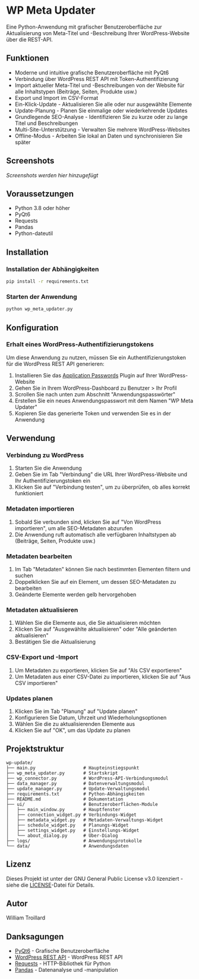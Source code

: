 # WP Meta Updater

Eine Python-Anwendung mit grafischer Benutzeroberfläche zur Aktualisierung von Meta-Titel und -Beschreibung Ihrer WordPress-Website über die REST-API.

## Funktionen

- Moderne und intuitive grafische Benutzeroberfläche mit PyQt6
- Verbindung über WordPress REST API mit Token-Authentifizierung
- Import aktueller Meta-Titel und -Beschreibungen von der Website für alle Inhaltstypen (Beiträge, Seiten, Produkte usw.)
- Export und Import im CSV-Format
- Ein-Klick-Update - Aktualisieren Sie alle oder nur ausgewählte Elemente
- Update-Planung - Planen Sie einmalige oder wiederkehrende Updates
- Grundlegende SEO-Analyse - Identifizieren Sie zu kurze oder zu lange Titel und Beschreibungen
- Multi-Site-Unterstützung - Verwalten Sie mehrere WordPress-Websites
- Offline-Modus - Arbeiten Sie lokal an Daten und synchronisieren Sie später

## Screenshots

*Screenshots werden hier hinzugefügt*

## Voraussetzungen

- Python 3.8 oder höher
- PyQt6
- Requests
- Pandas
- Python-dateutil

## Installation

### Installation der Abhängigkeiten

```bash
pip install -r requirements.txt
```

### Starten der Anwendung

```bash
python wp_meta_updater.py
```

## Konfiguration

### Erhalt eines WordPress-Authentifizierungstokens

Um diese Anwendung zu nutzen, müssen Sie ein Authentifizierungstoken für die WordPress REST API generieren:

1. Installieren Sie das [Application Passwords](https://wordpress.org/plugins/application-passwords/) Plugin auf Ihrer WordPress-Website
2. Gehen Sie in Ihrem WordPress-Dashboard zu Benutzer > Ihr Profil
3. Scrollen Sie nach unten zum Abschnitt "Anwendungspasswörter"
4. Erstellen Sie ein neues Anwendungspasswort mit dem Namen "WP Meta Updater"
5. Kopieren Sie das generierte Token und verwenden Sie es in der Anwendung

## Verwendung

### Verbindung zu WordPress

1. Starten Sie die Anwendung
2. Geben Sie im Tab "Verbindung" die URL Ihrer WordPress-Website und Ihr Authentifizierungstoken ein
3. Klicken Sie auf "Verbindung testen", um zu überprüfen, ob alles korrekt funktioniert

### Metadaten importieren

1. Sobald Sie verbunden sind, klicken Sie auf "Von WordPress importieren", um alle SEO-Metadaten abzurufen
2. Die Anwendung ruft automatisch alle verfügbaren Inhaltstypen ab (Beiträge, Seiten, Produkte usw.)

### Metadaten bearbeiten

1. Im Tab "Metadaten" können Sie nach bestimmten Elementen filtern und suchen
2. Doppelklicken Sie auf ein Element, um dessen SEO-Metadaten zu bearbeiten
3. Geänderte Elemente werden gelb hervorgehoben

### Metadaten aktualisieren

1. Wählen Sie die Elemente aus, die Sie aktualisieren möchten
2. Klicken Sie auf "Ausgewählte aktualisieren" oder "Alle geänderten aktualisieren"
3. Bestätigen Sie die Aktualisierung

### CSV-Export und -Import

1. Um Metadaten zu exportieren, klicken Sie auf "Als CSV exportieren"
2. Um Metadaten aus einer CSV-Datei zu importieren, klicken Sie auf "Aus CSV importieren"

### Updates planen

1. Klicken Sie im Tab "Planung" auf "Update planen"
2. Konfigurieren Sie Datum, Uhrzeit und Wiederholungsoptionen
3. Wählen Sie die zu aktualisierenden Elemente aus
4. Klicken Sie auf "OK", um das Update zu planen

## Projektstruktur

```
wp-update/
├── main.py                  # Haupteinstiegspunkt
├── wp_meta_updater.py       # Startskript
├── wp_connector.py          # WordPress-API-Verbindungsmodul
├── data_manager.py          # Datenverwaltungsmodul
├── update_manager.py        # Update-Verwaltungsmodul
├── requirements.txt         # Python-Abhängigkeiten
├── README.md                # Dokumentation
├── ui/                      # Benutzeroberflächen-Module
│   ├── main_window.py       # Hauptfenster
│   ├── connection_widget.py # Verbindungs-Widget
│   ├── metadata_widget.py   # Metadaten-Verwaltungs-Widget
│   ├── schedule_widget.py   # Planungs-Widget
│   ├── settings_widget.py   # Einstellungs-Widget
│   └── about_dialog.py      # Über-Dialog
├── logs/                    # Anwendungsprotokolle
└── data/                    # Anwendungsdaten
```

## Lizenz

Dieses Projekt ist unter der GNU General Public License v3.0 lizenziert - siehe die [LICENSE](LICENSE)-Datei für Details.

## Autor

William Troillard

## Danksagungen

- [PyQt6](https://www.riverbankcomputing.com/software/pyqt/) - Grafische Benutzeroberfläche
- [WordPress REST API](https://developer.wordpress.org/rest-api/) - WordPress REST API
- [Requests](https://requests.readthedocs.io/) - HTTP-Bibliothek für Python
- [Pandas](https://pandas.pydata.org/) - Datenanalyse und -manipulation
